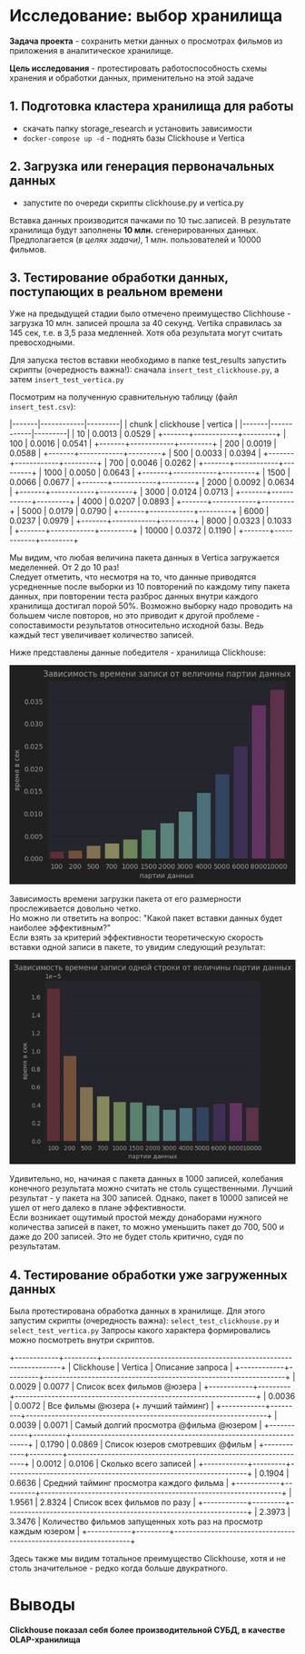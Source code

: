 # Исследование: выбор хранилища
**Задача проекта** - сохранить метки данных о просмотрах фильмов из приложения в аналитическое хранилище.
  
**Цель исследования** - протестировать работоспособность схемы хранения и обработки данных, применительно на этой задаче

## 1. Подготовка кластера хранилища для работы  

- скачать папку storage_research и установить зависимости
- `docker-compose up -d` - поднять базы Clickhouse и Vertica
 
## 2. Загрузка или генерация первоначальных данных

- запустите по очереди скрипты clickhouse.py и vertica.py  

Вставка данных производится пачками по 10 тыс.записей.
В результате хранилища будут заполнены **10 млн.** сгенерированных данных. 
Предполагается (_в целях задачи)_, 1 млн. пользователей и 10000 фильмов.

## 3. Тестирование обработки данных, поступающих в реальном времени

Уже на предыдущей стадии было отмечено преимущество Clichhouse - загрузка 10 млн. записей прошла за 40 секунд.
Vertika справилась за 145 сек, т.е. в 3,5 раза медленней. 
Хотя оба результата могут считать превосходными.

Для запуска тестов вставки необходимо в папке test_results запустить скрипты (очередность важна!):
сначала `insert_test_clickhouse.py`, а затем `insert_test_vertica.py`  

Посмотрим на полученную сравнительную таблицу (файл `insert_test.csv`):  

|-------|------------|---------|
| chunk | clickhouse | vertica |
|-------|------------|---------|
|   10  |     0.0013 |  0.0529 |
+-------+------------+---------+
|  100  |     0.0016 |  0.0541 |
+-------+------------+---------+
|  200  |     0.0019 |  0.0588 |
+-------+------------+---------+
|  500  |     0.0033 |  0.0394 |
+-------+------------+---------+
|  700  |     0.0046 |  0.0262 |
+-------+------------+---------+
|  1000 |     0.0050 |  0.0643 |
+-------+------------+---------+
|  1500 |     0.0066 |  0.0677 |
+-------+------------+---------+
|  2000 |     0.0092 |  0.0634 |
+-------+------------+---------+
|  3000 |     0.0124 |  0.0713 |
+-------+------------+---------+
|  4000 |     0.0207 |  0.0893 |
+-------+------------+---------+
|  5000 |     0.0179 |  0.0790 |
+-------+------------+---------+
|  6000 |     0.0237 |  0.0979 |
+-------+------------+---------+
|  8000 |     0.0323 |  0.1033 |
+-------+------------+---------+
| 10000 |     0.0372 |  0.1190 |
+-------+------------+---------+

Мы видим, что любая величина пакета данных в Vertica загружается меделенней. От 2 до 10 раз!  
Следует отметить, что несмотря на то, что данные приводятся усредненные после выборки из 10 повторений по каждому типу пакета данных, 
при повторении теста разброс данных внутри каждого хранилища достигал порой 50%. 
Возможно выборку надо проводить на большем числе повторов, но это приводит к другой проблеме - сопоставимости результатов относительно исходной базы.
Ведь каждый тест увеличивает количество записей.

Ниже представлены данные победителя - хранилища Clickhouse:

![img.png](img.png)

Зависимость времени загрузки пакета от его размерности прослеживается довольно четко.  
Но можно ли ответить на вопрос: "Какой пакет вставки данных будет наиболее эффективным?"  
Если взять за критерий эффективности теоретическую скорость вставки одной записи в пакете, то увидим следующий результат:

![img_1.png](img_1.png)

Удивительно, но, начиная с пакета данных в 1000 записей, 
колебания конечного результата можно считать не столь существенными. 
Лучший результат - у пакета на 300 записей. Однако, пакет в 10000 записей 
не ушел от него далеко в плане эффективности.  
Если возникает ощутимый простой между донаборами нужного количества записей в пакет, 
то можно уменьшить пакет до 700, 500 и даже до 200 записей. 
Это не будет столь критично, судя по результатам.

## 4. Тестирование обработки уже загруженных данных
Была протестирована обработка данных в хранилище. 
Для этого запустим скрипты (очередность важна): `select_test_clickhouse.py` и `select_test_vertica.py`
Запросы какого характера формировались можно посмотреть внутри скриптов.

+------------+---------+------------------------------------------------------------------+
| Clickhouse | Vertica | Описание запроса                                                 |
+------------+---------+------------------------------------------------------------------+
| 0.0029     | 0.0077  | Список всех фильмов @юзера                                       |
+------------+---------+------------------------------------------------------------------+
| 0.0036     | 0.0072  | Все фильмы @юзера (+ лучший тайминг)                             |
+------------+---------+------------------------------------------------------------------+
| 0.0039     | 0.0071  | Самый долгий просмотра @фильма @юзером                           |
+------------+---------+------------------------------------------------------------------+
| 0.1790     | 0.0869  | Список юзеров смотревших @фильм                                  |
+------------+---------+------------------------------------------------------------------+
| 0.0012     | 0.0106  | Сколько всего записей                                            |
+------------+---------+------------------------------------------------------------------+
| 0.1904     | 0.6636  | Средний тайминг просмотра каждого фильма                         |
+------------+---------+------------------------------------------------------------------+
| 1.9561     | 2.8324  | Список всех фильмов по разу                                      |
+------------+---------+------------------------------------------------------------------+
| 2.3973     | 3.3476  | Количество фильмов запущенных хоть раз на просмотр каждым юзером |
+------------+---------+------------------------------------------------------------------+

Здесь также мы видим тотальное преимущество Clickhouse, хотя и не столь значительное - редко когда больше двукратного.

# Выводы
**Clickhouse показал себя более производительной СУБД, в качестве OLAP-хранилища**